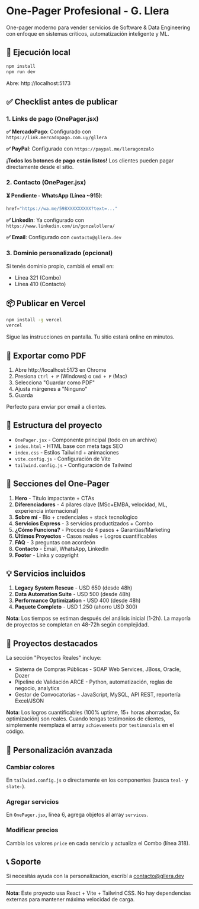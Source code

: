 # One-Pager Profesional - G. Llera

One-pager moderno para vender servicios de Software & Data Engineering con enfoque en sistemas críticos, automatización inteligente y ML.

## 🚀 Ejecución local

```bash
npm install
npm run dev
```

Abre: http://localhost:5173

## ✅ Checklist antes de publicar

### 1. Links de pago (OnePager.jsx)

**✅ MercadoPago**: Configurado con `https://link.mercadopago.com.uy/gllera`

**✅ PayPal**: Configurado con `https://paypal.me/lleragonzalo`

**¡Todos los botones de pago están listos!** Los clientes pueden pagar directamente desde el sitio.

### 2. Contacto (OnePager.jsx)

**⏳ Pendiente - WhatsApp (Línea ~915)**:
```javascript
href="https://wa.me/598XXXXXXXXX?text=..."
```

**✅ LinkedIn**: Ya configurado con `https://www.linkedin.com/in/gonzalollera/`

**✅ Email**: Configurado con `contacto@gllera.dev`

### 3. Dominio personalizado (opcional)

Si tenés dominio propio, cambiá el email en:
- Línea 321 (Combo)
- Línea 410 (Contacto)

## 📦 Publicar en Vercel

```bash
npm install -g vercel
vercel
```

Sigue las instrucciones en pantalla. Tu sitio estará online en minutos.

## 📄 Exportar como PDF

1. Abre http://localhost:5173 en Chrome
2. Presiona `Ctrl + P` (Windows) o `Cmd + P` (Mac)
3. Selecciona "Guardar como PDF"
4. Ajusta márgenes a "Ninguno"
5. Guarda

Perfecto para enviar por email a clientes.

## 🎨 Estructura del proyecto

- `OnePager.jsx` - Componente principal (todo en un archivo)
- `index.html` - HTML base con meta tags SEO
- `index.css` - Estilos Tailwind + animaciones
- `vite.config.js` - Configuración de Vite
- `tailwind.config.js` - Configuración de Tailwind

## 📐 Secciones del One-Pager

1. **Hero** - Título impactante + CTAs
2. **Diferenciadores** - 4 pilares clave (MSc+EMBA, velocidad, ML, experiencia internacional)
3. **Sobre mí** - Bio + credenciales + stack tecnológico
4. **Servicios Express** - 3 servicios productizados + Combo
5. **¿Cómo Funciona?** - Proceso de 4 pasos + Garantías/Marketing
6. **Últimos Proyectos** - Casos reales + Logros cuantificables
7. **FAQ** - 3 preguntas con acordeón
8. **Contacto** - Email, WhatsApp, LinkedIn
9. **Footer** - Links y copyright

## 💡 Servicios incluidos

1. **Legacy System Rescue** - USD 650 (desde 48h)
2. **Data Automation Suite** - USD 500 (desde 48h)
3. **Performance Optimization** - USD 400 (desde 48h)
4. **Paquete Completo** - USD 1.250 (ahorro USD 300)

**Nota**: Los tiempos se estiman después del análisis inicial (1-2h). La mayoría de proyectos se completan en 48-72h según complejidad.

## 📂 Proyectos destacados

La sección "Proyectos Reales" incluye:
- Sistema de Compras Públicas - SOAP Web Services, JBoss, Oracle, Dozer
- Pipeline de Validación ARCE - Python, automatización, reglas de negocio, analytics
- Gestor de Convocatorias - JavaScript, MySQL, API REST, reportería Excel/JSON

**Nota**: Los logros cuantificables (100% uptime, 15+ horas ahorradas, 5x optimización) son reales. Cuando tengas testimonios de clientes, simplemente reemplazá el array `achievements` por `testimonials` en el código.

## 🔧 Personalización avanzada

### Cambiar colores
En `tailwind.config.js` o directamente en los componentes (busca `teal-` y `slate-`).

### Agregar servicios
En `OnePager.jsx`, línea 6, agrega objetos al array `services`.

### Modificar precios
Cambia los valores `price` en cada servicio y actualiza el Combo (línea 318).

## 📞 Soporte

Si necesitás ayuda con la personalización, escribí a contacto@gllera.dev

---

**Nota**: Este proyecto usa React + Vite + Tailwind CSS. No hay dependencias externas para mantener máxima velocidad de carga.


